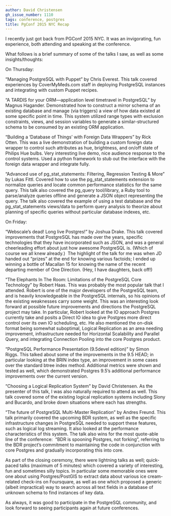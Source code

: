 ```yaml
---
author: David Christensen
gh_issue_number: 1110
tags: conference, postgres
title: PgConf 2015 NYC Recap
---
```


I recently just got back from PGConf 2015 NYC. It was an invigorating, fun experience, both attending and speaking at the conference.

What follows is a brief summary of some of the talks I saw, as well as some insights/thoughts:

On Thursday:

“Managing PostgreSQL with Puppet” by Chris Everest. This talk covered experiences by CoverMyMeds.com staff in deploying PostgreSQL instances and integrating with custom Puppet recipes.

“A TARDIS for your ORM—​application level timetravel in PostgreSQL” by Magnus Hagander. Demonstrated how to construct a mirror schema of an existing database and manage (via triggers) a view of how data existed at some specific point in time. This system utilized range types with exclusion constraints, views, and session variables to generate a similar-structured schema to be consumed by an existing ORM application.

“Building a ‘Database of Things’ with Foreign Data Wrappers” by Rick Otten. This was a live demonstration of building a custom foreign data wrapper to control such attributes as hue, brightness, and on/off state of Philips Hue bulbs. Very interesting live demo, nice audience response to the control systems. Used a python framework to stub out the interface with the foreign data wrapper and integrate fully.

“Advanced use of pg_stat_statements: Filtering, Regression Testing & More” by Lukas Fittl. Covered how to use the pg_stat_statements extension to normalize queries and locate common performance statistics for the same query. This talk also covered the pg_query tool/library, a Ruby tool to parse/analyze queries offline and generate a JSON object representing the query. The talk also covered the example of using a test database and the pg_stat_statements views/data to perform query analysis to theorize about planning of specific queries without particular database indexes, etc.

On Friday:

“Webscale’s dead! Long live Postgres!” by Joshua Drake. This talk covered improvements that PostgreSQL has made over the years, specific technologies that they have incorporated such as JSON, and was a general cheerleading effort about just how awesome PostgreSQL is. (Which of course we all knew already.)  The highlight of the talk for me was when JD handed out “prizes” at the end for knowing various factoids; I ended up winning a bottle of Macallan 15 for knowing the name of the recent departing member of One Direction. (Hey, I have daughters, back off!)

“The Elephants In The Room: Limitations of the PostgreSQL Core Technology” by Robert Haas. This was probably the most popular talk that I attended. Robert is one of the major developers of the PostgreSQL team, and is heavily knowledgeable in the PostgreSQL internals, so his opinions of the existing weaknesses carry some weight. This was an interesting look forward at possible future improvements and directions the PostgreSQL project may take. In particular, Robert looked at the IO approach Postgres currently take and posits a Direct IO idea to give Postgres more direct control over its own IO scheduling, etc. He also mentioned the on-disk format being somewhat suboptimal, Logical Replication as an area needing improvement, infrastructure needed for Horizontal Scalability and Parallel Query, and integrating Connection Pooling into the core Postgres product.

“PostgreSQL Performance Presentation (9.5devel edition)” by Simon Riggs. This talked about some of the improvements in the 9.5 HEAD; in particular looking at the BRIN index type, an improvement in some cases over the standard btree index method. Additional metrics were shown and tested as well, which demonstrated Postgres 9.5’s additional performance improvements over the current version.

“Choosing a Logical Replication System” by David Christensen. As the presenter of this talk, I was also naturally required to attend as well. This talk covered some of the existing logical replication systems including Slony and Bucardo, and broke down situations where each has strengths.

“The future of PostgreSQL Multi-Master Replication” by Andres Freund. This talk primarily covered the upcoming BDR system, as well as the specific infrastructure changes in PostgreSQL needed to support these features, such as logical log streaming. It also looked at the performance characteristics of this system. The talk also wins for the most quote-able line of the conference:  “BDR is spooning Postgres, not forking”, referring to the BDR project’s commitment to maintaining the code in conjunction with core Postgres and gradually incorporating this into core.

As part of the closing ceremony, there were lightning talks as well; quick-paced talks (maximum of 5 minutes) which covered a variety of interesting, fun and sometimes silly topics. In particular some memorable ones were one about using Postgres/PostGIS to extract data about various ice cream-related check-ins on Foursquare, as well as one which proposed a generic (albeit impractical) way to search across all text fields in a database of unknown schema to find instances of key data.

As always, it was good to participate in the PostgreSQL community, and look forward to seeing participants again at future conferences.
